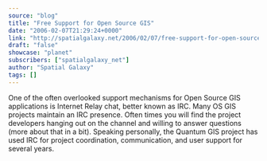 ```yaml
---
source: "blog"
title: "Free Support for Open Source GIS"
date: "2006-02-07T21:29:24+0000"
link: "http://spatialgalaxy.net/2006/02/07/free-support-for-open-source-gis/"
draft: "false"
showcase: "planet"
subscribers: ["spatialgalaxy_net"]
author: "Spatial Galaxy"
tags: []
---
```


One of the often overlooked support mechanisms for Open Source GIS applications is Internet Relay chat, better known as IRC. Many OS GIS projects maintain an IRC presence. Often times you will find the project developers hanging out on the channel and willing to answer questions (more about that in a bit). Speaking personally, the Quantum GIS project has used IRC for project coordination, communication, and user support for several years.
